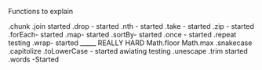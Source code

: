 

Functions to explain

.chunk
.join started 
.drop - started
.nth - started 
.take - started 
.zip - started 
.forEach- started
.map- started
.sortBy- started
.once - started 
.repeat testing
.wrap- started _____ REALLY HARD 
Math.floor
Math.max 
.snakecase 
.capitolize
.toLowerCase - started awiating testing 
.unescape 
.trim started
.words -Started 
